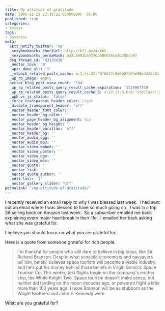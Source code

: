 ```yaml
---
title: My attitude of gratitude
date: 2008-11-25 23:10:21.000000000 -06:00
published: true
categories:
- Essays
tags:
- business
meta:
  aktt_notify_twitter: 'no'
  _sexybookmarks_shortUrl: http://b2l.me/4xbkk
  _sexybookmarks_permaHash: ba3c3e01b4e27db500658ce2d78bda67
  dsq_thread_id: '43133436'
  _nectar_love: '0'
  _wpas_done_all: '1'
  _jetpack_related_posts_cache: a:1:{s:32:"8f6677c9d6b0f903e98ad32ec61f8deb";a:2:{s:7:"expires";i:1471352999;s:7:"payload";a:3:{i:0;a:1:{s:2:"id";i:377;}i:1;a:1:{s:2:"id";i:1207;}i:2;a:1:{s:2:"id";i:1411;}}}}
  _wp_rp_image: empty
  nectar_blog_post_view_count: '134'
  _wp_rp_related_posts_query_result_cache_expiration: '1524987750'
  _wp_rp_related_posts_query_result_cache_6: a:12:{i:0;O:8:"stdClass":2:{s:7:"post_id";s:3:"428";s:5:"score";s:17:"64.70015702153282";}i:1;O:8:"stdClass":2:{s:7:"post_id";s:3:"188";s:5:"score";s:17:"64.70015702153282";}i:2;O:8:"stdClass":2:{s:7:"post_id";s:3:"797";s:5:"score";s:18:"57.952488001798656";}i:3;O:8:"stdClass":2:{s:7:"post_id";s:3:"190";s:5:"score";s:17:"33.36909955403242";}i:4;O:8:"stdClass":2:{s:7:"post_id";s:3:"394";s:5:"score";s:18:"24.501871547142773";}i:5;O:8:"stdClass":2:{s:7:"post_id";s:3:"407";s:5:"score";s:18:"24.055584444514352";}i:6;O:8:"stdClass":2:{s:7:"post_id";s:3:"377";s:5:"score";s:18:"24.055584444514352";}i:7;O:8:"stdClass":2:{s:7:"post_id";s:4:"1309";s:5:"score";s:15:"17.699476783595";}i:8;O:8:"stdClass":2:{s:7:"post_id";s:4:"1117";s:5:"score";s:15:"17.699476783595";}i:9;O:8:"stdClass":2:{s:7:"post_id";s:4:"1071";s:5:"score";s:15:"17.699476783595";}i:10;O:8:"stdClass":2:{s:7:"post_id";s:3:"380";s:5:"score";s:15:"17.699476783595";}i:11;O:8:"stdClass":2:{s:7:"post_id";s:3:"241";s:5:"score";s:15:"17.699476783595";}}
  _wpb_vc_js_status: 'false'
  _force_transparent_header_color: light
  _disable_transparent_header: 'off'
  _nectar_header_font_color: ''
  _nectar_header_bg_color: ''
  _nectar_page_header_bg_alignment: top
  _nectar_header_bg_height: ''
  _nectar_header_parallax: 'off'
  _nectar_header_bg: ''
  _nectar_audio_ogg: ''
  _nectar_audio_mp3: ''
  _nectar_video_embed: ''
  _nectar_video_poster: ''
  _nectar_video_ogv: ''
  _nectar_video_m4v: ''
  _nectar_quote: ''
  _nectar_link: ''
  _nectar_quote_author: ''
  _edit_last: '1'
  _nectar_gallery_slider: 'off'
permalink: "/my-attitude-of-gratitude/"
---
```

I recently received an email reply to why I was blessed last week.  I had sent out an email where I was blessed to have so much going on.  I was in a top 36 selling book on Amazon last week.  So a subscriber emailed me back explaining every major heartbreak in their life.  I emailed her back asking what she was grateful for.

I believe you should focus on what you are grateful for.

Here is a quote from someone grateful for rich people.
<blockquote><p>I'm thankful for people who still dare to believe in big ideas, like Sir Richard Branson. Despite what sensible economists and naysayers tell him, he still believes space tourism will become a viable industry, and he's put his money behind those beliefs in Virgin Galactic Space Tourism Co. This winter, test flights begin on the company's mother ship, the White Knight Two. Space tourism doesn't make sense, but neither did landing on the moon decades ago, or powered flight a little more than 100 years ago. I hope Branson will be as stubborn as the Wright Brothers and John F. Kennedy were.</blockquote>
<p>What are you grateful for?
